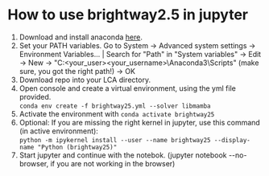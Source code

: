 # How to use brightway2.5 in jupyter
1. Download and install anaconda [here](https://www.anaconda.com/download/success).
2. Set your PATH variables. Go to System -> Advanced system settings -> Environment Variables... | Search for "Path" in "System variables" -> Edit -> New -> "C:\<your_user>\<your_username>\Anaconda3\Scripts" (make sure, you got the right path!) -> OK
3. Download repo into your LCA directory.
4. Open console and create a virtual environment, using the yml file provided.  
```conda env create -f brightway25.yml --solver libmamba```
5. Activate the environment with
```conda activate brightway25```
6. Optional: If you are missing the right kernel in jupyter, use this command (in active environment):  
```python -m ipykernel install --user --name brightway25 --display-name "Python (brightway25)"```
7. Start jupyter and continue with the notebok. (jupyter notebook --no-browser, if you are not working in the browser)